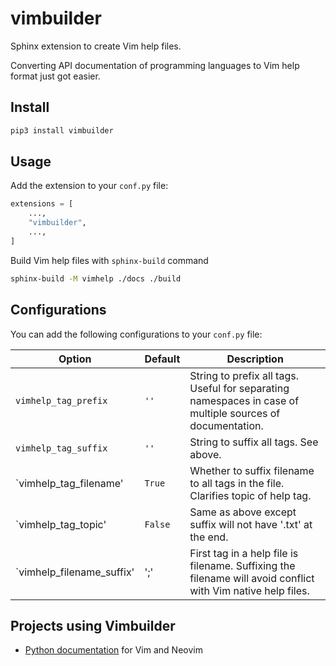 # vimbuilder

Sphinx extension to create Vim help files.

Converting API documentation of programming languages to Vim help format just
got easier.

## Install

```sh
pip3 install vimbuilder
```

## Usage

Add the extension to your `conf.py` file:
```python
extensions = [
    ...,
    "vimbuilder",
    ...,
]
```

Build Vim help files with `sphinx-build` command

```sh
sphinx-build -M vimhelp ./docs ./build
```

## Configurations

You can add the following configurations to your `conf.py` file:

Option|Default|Description
------|-------|-----------
`vimhelp_tag_prefix`|`''`|String to prefix all tags. Useful for separating namespaces in case of multiple sources of documentation.
`vimhelp_tag_suffix`|`''`|String to suffix all tags. See above.
`vimhelp_tag_filename'|`True`|Whether to suffix filename to all tags in the file. Clarifies topic of help tag.
`vimhelp_tag_topic'|`False`|Same as above except suffix will not have '.txt' at the end.
`vimhelp_filename_suffix'|';'|First tag in a help file is filename. Suffixing the filename will avoid conflict with Vim native help files.

## Projects using Vimbuilder

- [Python documentation](https://github.com/girishji/pythondoc.vim) for Vim and Neovim
